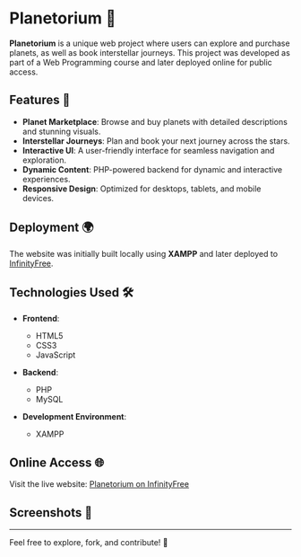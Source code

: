 # Planetorium 🌌  

**Planetorium** is a unique web project where users can explore and purchase planets, as well as book interstellar journeys. This project was developed as part of a Web Programming course and later deployed online for public access.  

## Features 🚀  

- **Planet Marketplace**: Browse and buy planets with detailed descriptions and stunning visuals.  
- **Interstellar Journeys**: Plan and book your next journey across the stars.  
- **Interactive UI**: A user-friendly interface for seamless navigation and exploration.  
- **Dynamic Content**: PHP-powered backend for dynamic and interactive experiences.  
- **Responsive Design**: Optimized for desktops, tablets, and mobile devices.  

## Deployment 🌍  

The website was initially built locally using **XAMPP** and later deployed to [InfinityFree](https://www.infinityfree.net/).  

## Technologies Used 🛠️  

- **Frontend**:  
  - HTML5  
  - CSS3  
  - JavaScript  

- **Backend**:  
  - PHP  
  - MySQL  

- **Development Environment**:  
  - XAMPP  

## Online Access 🌐  

Visit the live website: [Planetorium on InfinityFree](http://dokhang.ct.ws/)  

## Screenshots 📸  
 

---  

Feel free to explore, fork, and contribute! 🌟
